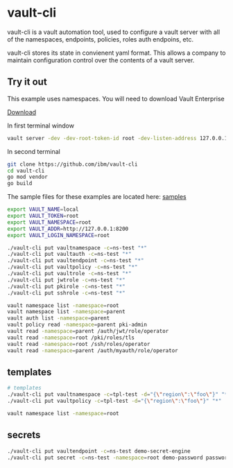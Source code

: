 # vault-cli

vault-cli is a vault automation tool, used to configure a vault server
with all of the namespaces, endpoints, policies, roles auth endpoins, etc.

vault-cli stores its state in convienent yaml format.  This allows a company to
maintain configuration control over the contents of a vault server.

## Try it out

This example uses namespaces. You will need to download Vault Enterprise

[Download](https://releases.hashicorp.com/vault/1.6.3+ent/)

In first terminal window

```bash
vault server -dev -dev-root-token-id root -dev-listen-address 127.0.0.1:8200
```

In second terminal

```bash
git clone https://github.com/ibm/vault-cli
cd vault-cli
go mod vendor
go build
```

The sample files for these examples are located here: [samples](hack/sample)

```bash
export VAULT_NAME=local
export VAULT_TOKEN=root
export VAULT_NAMESPACE=root
export VAULT_ADDR=http://127.0.0.1:8200
export VAULT_LOGIN_NAMESPACE=root

./vault-cli put vaultnamespace -c=ns-test "*"
./vault-cli put vaultauth -c=ns-test "*"
./vault-cli put vaultendpoint -c=ns-test "*"
./vault-cli put vaultpolicy -c=ns-test "*"
./vault-cli put vaultrole -c=ns-test "*"
./vault-cli put jwtrole -c=ns-test "*"
./vault-cli put pkirole -c=ns-test "*"
./vault-cli put sshrole -c=ns-test "*"

vault namespace list -namespace=root
vault namespace list -namespace=parent
vault auth list -namespace=parent
vault policy read -namespace=parent pki-admin
vault read -namespace=parent /auth/jwt/role/operator
vault read -namespace=root /pki/roles/tls
vault read -namespace=root /ssh/roles/operator
vault read -namespace=parent /auth/myauth/role/operator
```

## templates

```bash
# templates
./vault-cli put vaultnamespace -c=tpl-test -d="{\"region\":\"foo\"}" "*"
./vault-cli put vaultpolicy -c=tpl-test -d="{\"region\":\"foo\"}" "*"

vault namespace list -namespace=root

```

## secrets

```bash
./vault-cli put vaultendpoint -c=ns-test demo-secret-engine
./vault-cli put secret -c=ns-test -namespace=root demo-password password=foo
```
